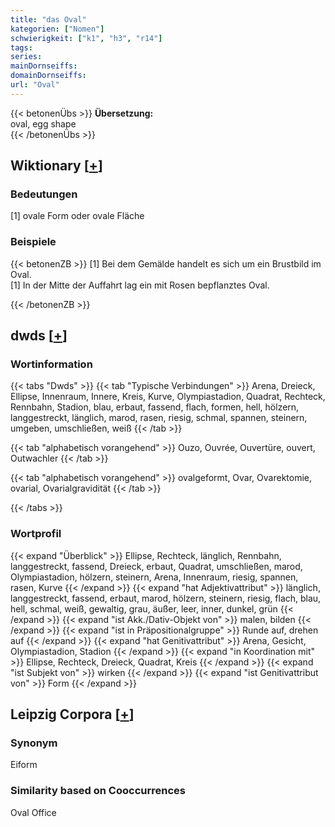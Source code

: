 ```yaml
---
title: "das Oval"
kategorien: ["Nomen"]
schwierigkeit: ["k1", "h3", "r14"]
tags:
series:
mainDornseiffs:
domainDornseiffs:
url: "Oval"
---
```


{{< betonenÜbs >}}
**Übersetzung:**  
oval, egg shape  
{{< /betonenÜbs >}}

## Wiktionary [[+](https://de.wiktionary.org/wiki/Oval)]

### Bedeutungen
[1] ovale Form oder ovale Fläche  

### Beispiele
{{< betonenZB >}}
[1] Bei dem Gemälde handelt es sich um ein Brustbild im Oval.  
[1] In der Mitte der Auffahrt lag ein mit Rosen bepflanztes Oval.  

{{< /betonenZB >}}


## dwds [[+](https://www.dwds.de/wb/Oval)]

### Wortinformation
{{< tabs "Dwds" >}}
{{< tab "Typische Verbindungen" >}}
Arena, Dreieck, Ellipse, Innenraum, Innere, Kreis, Kurve, Olympiastadion, Quadrat, Rechteck, Rennbahn, Stadion, blau, erbaut, fassend, flach, formen, hell, hölzern, langgestreckt, länglich, marod, rasen, riesig, schmal, spannen, steinern, umgeben, umschließen, weiß
{{< /tab >}}

{{< tab "alphabetisch vorangehend" >}}
Ouzo, Ouvrée, Ouvertüre, ouvert, Outwachler
{{< /tab >}}

{{< tab "alphabetisch vorangehend" >}}
ovalgeformt, Ovar, Ovarektomie, ovarial, Ovarialgravidität
{{< /tab >}}

{{< /tabs >}}

### Wortprofil
{{< expand "Überblick" >}} Ellipse, Rechteck, länglich, Rennbahn, langgestreckt, fassend, Dreieck, erbaut, Quadrat, umschließen, marod, Olympiastadion, hölzern, steinern, Arena, Innenraum, riesig, spannen, rasen, Kurve {{< /expand >}}
{{< expand "hat Adjektivattribut" >}} länglich, langgestreckt, fassend, erbaut, marod, hölzern, steinern, riesig, flach, blau, hell, schmal, weiß, gewaltig, grau, äußer, leer, inner, dunkel, grün {{< /expand >}}
{{< expand "ist Akk./Dativ-Objekt von" >}} malen, bilden {{< /expand >}}
{{< expand "ist in Präpositionalgruppe" >}} Runde auf, drehen auf {{< /expand >}}
{{< expand "hat Genitivattribut" >}} Arena, Gesicht, Olympiastadion, Stadion {{< /expand >}}
{{< expand "in Koordination mit" >}} Ellipse, Rechteck, Dreieck, Quadrat, Kreis {{< /expand >}}
{{< expand "ist Subjekt von" >}} wirken {{< /expand >}}
{{< expand "ist Genitivattribut von" >}} Form {{< /expand >}}

## Leipzig Corpora [[+](https://corpora.uni-leipzig.de/en/res?word=Oval&corpusId=deu_newscrawl-public_2018)]


### Synonym
Eiform


### Similarity based on Cooccurrences
Oval Office

